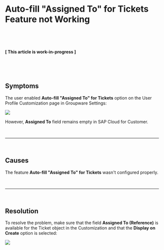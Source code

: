 # Auto-fill "Assigned To" for Tickets Feature not Working

&nbsp;

&nbsp;

**[ This article is work-in-progress ]**

&nbsp;

&nbsp;

## Symptoms

The user enabled **Auto-fill "Assigned To" for Tickets** option on the User Profile Customization page in Groupware Settings:

<p>
<img src= "..\..\assets\images\auto-fill-assigned-to-problem\3.png">
</p>

However, **Assigned To** field remains empty in SAP Cloud for Customer.

&nbsp;

* * *

&nbsp;

## Causes

The feature **Auto-fill "Assigned To" for Tickets** wasn't configured properly.

&nbsp;

* * *

&nbsp;

## Resolution

To resolve the problem, make sure that the field **Assigned To (Reference)** is available for the Ticket object in the Сustomization and that the **Display on Create** option is selected:

<p>
<img src= "..\..\assets\images\auto-fill-assigned-to-problem\4.png">
</p>

&nbsp;

&nbsp;